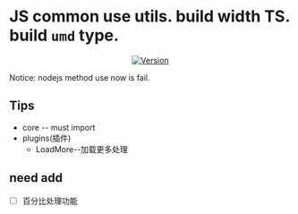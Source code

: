 # JS common use utils. build width TS. build `umd` type.

<p align="center">
  <a href="https://www.npmjs.com/package/js-utils-helper"><img src="https://img.shields.io/npm/v/js-utils-helper.svg" alt="Version"></a>
</p>

Notice: nodejs method use now is fail.

## Tips

+ core -- must import
+ plugins(插件)
  + LoadMore--加载更多处理
  
 
## need add
+ [ ] 百分比处理功能

